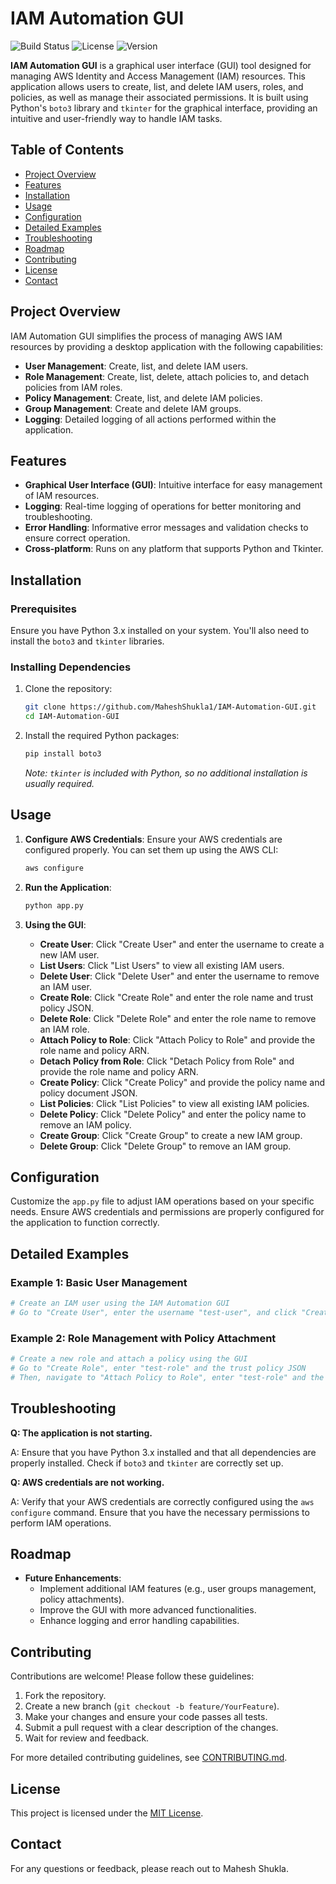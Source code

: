 # IAM Automation GUI

![Build Status](https://img.shields.io/github/workflow/status/MaheshShukla1/IAM-Automation-GUI/CI)
![License](https://img.shields.io/github/license/MaheshShukla1/IAM-Automation-GUI)
![Version](https://img.shields.io/github/release/MaheshShukla1/IAM-Automation-GUI)

**IAM Automation GUI** is a graphical user interface (GUI) tool designed for managing AWS Identity and Access Management (IAM) resources. This application allows users to create, list, and delete IAM users, roles, and policies, as well as manage their associated permissions. It is built using Python's `boto3` library and `tkinter` for the graphical interface, providing an intuitive and user-friendly way to handle IAM tasks.

## Table of Contents

- [Project Overview](#project-overview)
- [Features](#features)
- [Installation](#installation)
- [Usage](#usage)
- [Configuration](#configuration)
- [Detailed Examples](#detailed-examples)
- [Troubleshooting](#troubleshooting)
- [Roadmap](#roadmap)
- [Contributing](#contributing)
- [License](#license)
- [Contact](#contact)

## Project Overview

IAM Automation GUI simplifies the process of managing AWS IAM resources by providing a desktop application with the following capabilities:

- **User Management**: Create, list, and delete IAM users.
- **Role Management**: Create, list, delete, attach policies to, and detach policies from IAM roles.
- **Policy Management**: Create, list, and delete IAM policies.
- **Group Management**: Create and delete IAM groups.
- **Logging**: Detailed logging of all actions performed within the application.

## Features

- **Graphical User Interface (GUI)**: Intuitive interface for easy management of IAM resources.
- **Logging**: Real-time logging of operations for better monitoring and troubleshooting.
- **Error Handling**: Informative error messages and validation checks to ensure correct operation.
- **Cross-platform**: Runs on any platform that supports Python and Tkinter.

## Installation

### Prerequisites

Ensure you have Python 3.x installed on your system. You'll also need to install the `boto3` and `tkinter` libraries.

### Installing Dependencies

1. Clone the repository:

    ```bash
    git clone https://github.com/MaheshShukla1/IAM-Automation-GUI.git
    cd IAM-Automation-GUI
    ```

2. Install the required Python packages:

    ```bash
    pip install boto3
    ```

    _Note: `tkinter` is included with Python, so no additional installation is usually required._

## Usage

1. **Configure AWS Credentials**: Ensure your AWS credentials are configured properly. You can set them up using the AWS CLI:

    ```bash
    aws configure
    ```

2. **Run the Application**:

    ```bash
    python app.py
    ```

3. **Using the GUI**:

    - **Create User**: Click "Create User" and enter the username to create a new IAM user.
    - **List Users**: Click "List Users" to view all existing IAM users.
    - **Delete User**: Click "Delete User" and enter the username to remove an IAM user.
    - **Create Role**: Click "Create Role" and enter the role name and trust policy JSON.
    - **Delete Role**: Click "Delete Role" and enter the role name to remove an IAM role.
    - **Attach Policy to Role**: Click "Attach Policy to Role" and provide the role name and policy ARN.
    - **Detach Policy from Role**: Click "Detach Policy from Role" and provide the role name and policy ARN.
    - **Create Policy**: Click "Create Policy" and provide the policy name and policy document JSON.
    - **List Policies**: Click "List Policies" to view all existing IAM policies.
    - **Delete Policy**: Click "Delete Policy" and enter the policy name to remove an IAM policy.
    - **Create Group**: Click "Create Group" to create a new IAM group.
    - **Delete Group**: Click "Delete Group" to remove an IAM group.

## Configuration

Customize the `app.py` file to adjust IAM operations based on your specific needs. Ensure AWS credentials and permissions are properly configured for the application to function correctly.

## Detailed Examples

### Example 1: Basic User Management

```python
# Create an IAM user using the IAM Automation GUI
# Go to "Create User", enter the username "test-user", and click "Create"
```
### Example 2: Role Management with Policy Attachment

```python
# Create a new role and attach a policy using the GUI
# Go to "Create Role", enter "test-role" and the trust policy JSON
# Then, navigate to "Attach Policy to Role", enter "test-role" and the policy ARN
```


## Troubleshooting

**Q: The application is not starting.**

A: Ensure that you have Python 3.x installed and that all dependencies are properly installed. Check if `boto3` and `tkinter` are correctly set up.

**Q: AWS credentials are not working.**

A: Verify that your AWS credentials are correctly configured using the `aws configure` command. Ensure that you have the necessary permissions to perform IAM operations.

## Roadmap

- **Future Enhancements**:
    - Implement additional IAM features (e.g., user groups management, policy attachments).
    - Improve the GUI with more advanced functionalities.
    - Enhance logging and error handling capabilities.

## Contributing

Contributions are welcome! Please follow these guidelines:

1. Fork the repository.
2. Create a new branch (`git checkout -b feature/YourFeature`).
3. Make your changes and ensure your code passes all tests.
4. Submit a pull request with a clear description of the changes.
5. Wait for review and feedback.

For more detailed contributing guidelines, see [CONTRIBUTING.md](https://github.com/MaheshShukla1/IAM-Automation-GUI).

## License

This project is licensed under the [MIT License](LICENSE).

## Contact

For any questions or feedback, please reach out to Mahesh Shukla.
